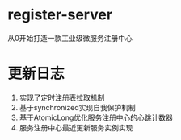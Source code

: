 # register-server
从0开始打造一款工业级微服务注册中心

# 更新日志
1. 实现了定时注册表拉取机制
2. 基于synchronized实现自我保护机制
3. 基于AtomicLong优化服务注册中心的心跳计数器
4. 服务注册中心最近更新服务实例实现
